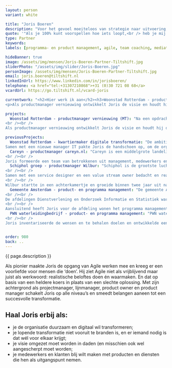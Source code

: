 ```yaml
---
layout: person
variant: white

title: "Joris Boeren"
description: "Voor het gevoel moeiteloos van strategie naar uitvoering, dat is wat Joris het liefste organiseert. Van een globaal idee of koers maakt hij een concrete transformatie en zet hij het ‘en passent’ ook in gang. Het geheim zit ‘m in eenvoud. Door zaken te versimpelen, het kaf van het koren te scheiden en digitaal als toolkit te gebruiken in plaats van als doel, komt er tractie. Teams gaan bewegen, leveren waarde, krijgen vertrouwen van het bestuurlijk niveau, en repeat: duurzame verandering ten goede."
quote: '"Als je 100% kunt voorspellen hoe iets loopt,<br /> heb je mij niet nodig."'
type: Partner
keywords:
labels: [programma- en product management, agile, team coaching, mediation]

hideBanner: true
image: /assets/img/mensen/Joris-Boeren-Partner-Tiltshift.jpg
sliderPhoto: "/assets/img/slider/Joris-Boeren.jpg"
personImage: /assets/img/mensen/Joris-Boeren-Partner-Tiltshift.jpg
email: joris.boeren@tiltshift.nl
linkedInUrl: https://www.linkedin.com/in/jorisboeren/
telephone: <a href="tel:+31307210868">+31 (0)30 721 08 68</a>
vcardUrl: https://go.tiltshift.nl/vcard-joris

currentwork: "<h2>Hier werk ik aan</h2><h3>Woonstad Rotterdam - productmanager vernieuwing (MT)</h3><p>Woonstad Rotterdam is een grote woningcorporatie in Rotterdam. Na een opdracht als wegbereider van een digitale transformatie is Joris gevraagd als productmanager vernieuwing (lid van MT). Met zes Agile teams werkt hij aan het radicaal vernieuwen van het digitale landschap van de organisatie. Radicaal omdat alles in korte tijd volledig op de schop gaat. Radicaal omdat we de traditionele software van de branche verlaten. Radicaal omdat de verantwoordelijkheid voor de roadmaps laag in de organisatie zijn gelegd, in een samenwerking tussen ‘business’ en ‘it’.  Woonstad Rotterdam doet hiermee wat nodig is om haar doel, een betrokken en betrouwbare huisbaas zijn,  nog beter invulling te geven.</p>
<p>Als productmanager vernieuwing ontwikkelt Joris de visie en houdt hij de domeinteams (klant, buurten, vastgoed, exploitatie en bedrijfsvoering) en twee ondersteunende teams (web/frontend en data) inhoudelijk op koers. Tegelijkertijd representeert hij als MT-lid de visie en de teams op directieniveau.</p>"

projects:
  Woonstad Rotterdam - productmanager vernieuwing (MT): "Na een opdracht als wegbereider van een digitale transformatie is Joris gevraagd als productmanager vernieuwing (lid van MT). Met zes Agile teams werkt hij aan het radicaal vernieuwen van het digitale landschap van de organisatie. Radicaal omdat alles in korte tijd volledig op de schop gaat. Radicaal omdat we de traditionele software van de branche verlaten. Radicaal omdat de verantwoordelijkheid voor de roadmaps laag in de organisatie zijn gelegd, in een samenwerking tussen ‘business’ en ‘it’.  Woonstad Rotterdam doet hiermee wat nodig is om haar doel, een betrokken en betrouwbare huisbaas, nog beter invulling te geven.
<br /><br />
Als productmanager vernieuwing ontwikkelt Joris de visie en houdt hij de domeinteams (klant, buurten, vastgoed, exploitatie en bedrijfsvoering) en twee ondersteunende teams (web/frontend en data) inhoudelijk op koers. Tegelijkertijd representeert hij als MT-lid de visie en de teams op directieniveau."

previousProjects:
  Woonstad Rotterdam - kwartiermaker digitale transformatie: "De ambitie van Woonstad Rotterdam liep niet meer in pas met het niveau van automatisering. De vele initiatieven om dit te verbeteren liepen vast in goede bedoelingen, een reactieve visie en het ontbreken van leiderschap.<br /><br />
Samen met een nieuwe manager IT pakte Joris de handschoen op, om de organisatie te helpen met een duidelijke visie en praktische uitvoering. Zo werd de Agile transitie bijgestuurd en de koers van de teams beter afgestemd op de werkelijke behoefte van de medewerkers uit de ‘business’. Uiteindelijk zijn onder zijn leiding de teams versterkt, beter ingedeeld en elk voorzien van een heldere focus. Tegelijkertijd is de positie van de manager IT omgevormd tot een volwaardige directeurspost in plaats van ‘onderdeel van finance’. Tenslotte heeft Joris de vele losse initiatieven om ‘te vernieuwen’ gebundeld en omgevormd tot één wel haalbare visie en koers."
  Careyn - productmanager careyn.nl: "Careyn is een middelgrote landelijke organisatie in de ouderenzorg. Het lukte het bedrijf maar niet om een adequate digitale omgeving te maken voor hun cliënten en mantelzorgers. Terwijl die omgeving noodzakelijk was in hun strategie om zelfredzaamheid bij cliënten te stimuleren. Het project liep vast in de complexiteit van de organisatie, het ontbreken van een gedeeld beeld op digitale zelfredzaamheid en gebrek aan leiderschap. Het project werd steeds groter, onrealistischer en minder haalbaar. 
<br /><br />
Joris formeerde een team van betrokkenen uit management, medewerkers en toeleveranciers. Dat leidde tot nieuwe uitgangspunten en een helder doel, waarbij de eindgebruiker *echt* en *altijd* centraal staat. Een designbureau werd aangehaakt, onderzoek bij de gebruikers en medewerkers opgezet en de wat verstarde relatie met de technische leverancier omgebogen tot een partnerschap. Ook zette Joris de besluitvorming, van werkvloer tot bestuur, opnieuw op. Met succes, in een klein jaar was de nieuwe digitale omgeving actief, alsook de onderliggende techniek vernieuwd en klaar voor de toekomst. Bovendien was het succes van het project een opmaat voor een structurele verandering in digitale werkwijze bij Careyn."
  Schiphol groep - productmanager Wilbur: "Schiphol is de grootste luchthaven van Nederland. In de luchthaven waren diverse regiecentra (bijvoorbeeld voor airside of voor security) actief maar de onderlinge samenwerking verliep  moeizaam en processen sloten niet goed op elkaar aan. De luchthaven wilde toe naar een gezamenlijk ‘airport operations centre’ maar wist niet goed hoe die transformatie aan te pakken. De vele afdelingen en de corporate structuur van het bedrijf maakten dat extra ingewikkeld. 
<br /><br />
Samen met een service designer en een value stream owner bedacht en realiseerde Joris het concept Wilbur, een digitale vooruitblik op de status van de luchthaven, als de eerste stap naar ‘total airport control.’ Dat deed hij door met de medewerkers uit de verschillende regiecentra samen een digitale ondersteuning van hun processen te ontwikkelen, een dat goed aansloot op hun operationele behoeften. Door een extreme focus op de waarde voor de gebruikers veranderde hun werk in korte tijd van reactief (het oplossen van problemen) naar proactief (het voorkomen van problemen). Er ontstond een gedeeld inzicht in de uitdagingen van de andere regiecentra en ze begonnen elkaar ongevraagd te helpen. 
<br /><br />
Wilbur startte in een achterkamertje en groeide binnen twee jaar uit naar vijf scrumteams die het systeem volwassen maakten. Het concept is zo’n succes, dat het tot op de dag van vandaag in gebruik en door-ontwikkeling is bij de luchthaven. Ook de transformatie naar een airport operations centre kwam van de grond, die ‘draait’ sinds 2019 en grotendeels op de software van Wilbur."
  Gemeente Amsterdam - product- en programma management: "De gemeente Amsterdam is actief in het ontwikkelen en beheren van data. Dat doet ze niet zomaar, maar vanuit een - mede door Tiltshift ingericht - DataLab. Door concrete problemen op te lossen met data en simpele technologie. Doordat de gebruikte data daarmee relevant werd voor de organisatie, werd deze bruikbaar, vindbaar en up-to-date gehouden. 
<br /><br />
De afdelingen Dienstverlening en Onderzoek Informatie en Statistiek waren vrij traditioneel opgezet maar wilden wel mee met het DataLab. Om die aansluiting te vinden heeft Joris een aantal projecten van de grond getrokken (project Integraal Klantbeeld en de startup Mijn Amsterdam), en ook de Agile werkwijze en het portfolio management binnen deze afdelingen opgezet. Toen de diensten van het DataLab ook uitstrekten naar het marktbureau, heeft Joris ook daar een aantal projecten als Agile coach begeleid. 
<br /><br />
Aansluitend heeft Joris voor de afdeling wonen het programma management gedaan voor een innovatieprogramma dat was vastgelopen in goede bedoelingen. Na een kort onderzoek door Tiltshift werden heldere keuzes gemaakt en zette hij het programma weer op de rails. Een team van Tiltshift deed de rest."
  PWN waterleidingbedrijf - product- en programma management: "PWN waterleidingbedrijf levert drinkwater in Noord-Holland en delen van de provincie Utrecht. Het bedrijf had moeite met het verbeteren en digitaliseren van cruciale klantprocessen zoals het doorgeven van meterstanden, verhuizen en facturatie. De kennis voor het aansturen van deze transformatie (alles ging nog op papier) ontbrak, evenals een heldere visie. Leveranciers werden niet optimaal aangestuurd en werkten onvoldoende samen.
<br /><br />
Joris inventariseerde de wensen en te behalen doelen en ontwikkelde een portfolio, budget en aansturingsmodel. Met bestaande leveranciers maakte hij nieuwe afspraken over een inniger samenwerking en hij voegde nieuwe leveranciers toe (berichtenverkeer naar de klanten, digitaal én op papier) via een Europese aanbesteding. Onder zijn leiding zijn uiteindelijk alle klantprocessen vernieuwd en zijn de papieren- en digitale stromen volledig geïntegreerd. Aansluitend is ook de website vernieuwd."


order: 980
back: ..
---
```


{{ page.description }}

<p>Als pionier maakte Joris de opgang van Agile werken mee en kreeg er een voorliefde voor mensen die ‘doen’. Hij ziet Agile niet als vrijblijvend maar juist als werkwoord: realistische beloftes doen én waarmaken. En dat op basis van een heldere koers in plaats van een slechte oplossing. Met zijn achtergrond als projectmanager, lijnmanager, product owner en product manager schakelt Joris op alle niveau’s en smeedt belangen aaneen tot een succesvolle transformatie.</p>

<h2>Haal Joris erbij als:</h2>

- je de organisatie duurzaam en digitaal wil transformeren;
- je lopende transformatie niet vooruit te branden is, en er iemand nodig is dat wél voor elkaar krijgt;
- je visie omgezet moet worden in daden (en misschien ook wel aangescherpt moet worden;
- je medewerkers en klanten blij wilt maken met producten en diensten die hen als uitgangspunt nemen.
